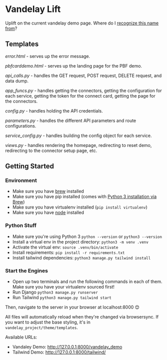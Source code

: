 # Vandelay Lift
Uplift on the current vandelay demo page. Where do I [recognize this name from](https://seinfeld.fandom.com/wiki/Vandelay_Industries)?

## Templates

*error.html* - serves up the error message.

*pbfcarddemo.html* - serves up the landing page for the PBF demo.

*api_calls.py* - handles the GET request, POST request, DELETE request, and data dump.

*app_funcs.py* - handles getting the connectors, getting the configuration for each service, getting the token for the connect card, getting the page for the connectors.

*config.py* - handles holding the API credentials.

*parameters.py* - handles the different API parameters and route configurations.

*service_config.py* - handles building the config object for each service.

*views.py* - handles rendering the homepage, redirecting to reset demo, redirecting to the connector setup page, etc.

## Getting Started

### Environment
* Make sure you have [brew](https://brew.sh/) installed
* Make sure you have pip installed (comes with [Python 3 installation via Brew](https://docs.python-guide.org/starting/install3/osx/))
* Make sure you have virtualenv installed (`pip install virtualenv`)
* Make sure you have [node](https://nodejs.org/en/) installed

### Python Stuff
* Make sure you're using Python 3 `python --version` or `python3 --version`
* Install a virtual env in the project directory: `python3 -m venv .venv`
* Activate the virtual env: `source .venv/bin/activate`
* Install requirements: `pip install -r requirements.txt`
* Install tailwind dependencies: `python3 manage.py tailwind install`

### Start the Engines
* Open up two terminals and run the following commands in each of them. Make sure you have your virtualenv sourced first!
* Run Django `python3 manage.py runserver`
* Run Tailwind `python3 manage.py tailwind start`

Then, navigate to the server in your browser at localhost:8000 😊

All files will automatically reload when they're changed via browsersync. If you want to adjust the base styling, it's in `vandelay_project/theme/templates`.

Available URLs:
- Vandaley Demo: http://127.0.0.1:8000/vandelay_demo
- Tailwind Demo: http://127.0.0.1:8000/tailwind/